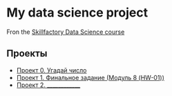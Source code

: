 # My data science project
Fron the [Skillfactory Data Science course](https://student-lk.skillfactory.ru/my-study)


## Проекты

* [Проект 0. Угадай число](https://github.com/JuliaSok/Temp/tree/main/Project_0)
* [Проект 1. Финальное задание (Модуль 8 (HW-01))](https://github.com/JuliaSok/Temp/tree/main/Project_1)
* [Проект 2. ____________](___)